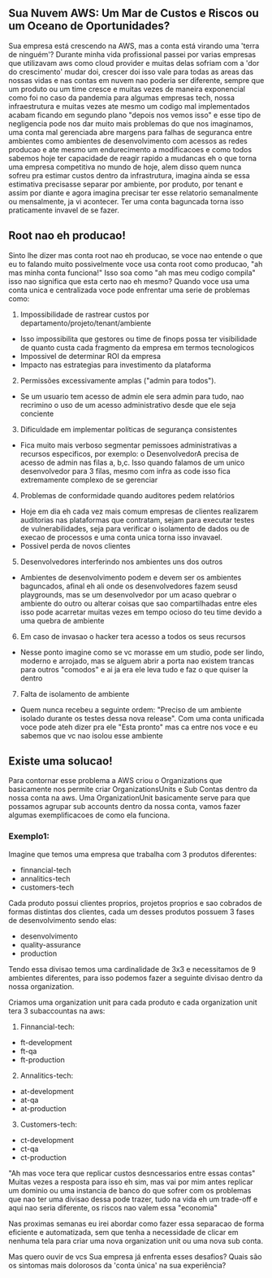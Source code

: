 ## Sua Nuvem AWS: Um Mar de Custos e Riscos ou um Oceano de Oportunidades?

Sua empresa está crescendo na AWS, mas a conta está virando uma 'terra de ninguém'?
Durante minha vida profissional passei por varias empresas que utilizavam aws como cloud provider e muitas delas sofriam com a 'dor do crescimento'
mudar doi, crescer doi isso vale para todas as areas das nossas vidas e nas contas em nuvem nao poderia ser diferente, sempre que um produto ou 
um time cresce e muitas vezes de maneira exponencial como foi no caso da pandemia para algumas empresas tech, nossa infraestrutura e muitas vezes ate mesmo um codigo mal implementados acabam ficando em segundo plano "depois nos vemos isso" e esse tipo de negligencia pode nos dar muito mais problemas do que nos imaginamos, uma conta mal gerenciada abre margens para falhas de seguranca entre ambientes como ambientes de desenvolvimento com acessos as redes producao e ate mesmo um endurecimento a modificacoes e como todos sabemos hoje ter capacidade de reagir rapido a mudancas eh o que torna uma empresa competitiva no mundo de hoje, alem disso quem nunca sofreu pra estimar custos dentro da infrastrutura, imagina ainda se essa estimativa precisasse separar por ambiente, por produto, por tenant e assim por diante e agora imagina precisar ter esse relatorio semanalmente ou mensalmente, ja vi acontecer. Ter uma conta baguncada torna isso praticamente invavel de se fazer.

## Root nao eh producao!

Sinto lhe dizer mas conta root nao eh producao, se voce nao entende o que eu to falando muito possivelmente voce usa conta root como producao, "ah mas minha conta funciona!" Isso soa como "ah mas meu codigo compila" isso nao significa que esta certo nao eh mesmo?
Quando voce usa uma conta unica e centralizada voce pode enfrentar uma serie de problemas como:

1) Impossibilidade de rastrear custos por departamento/projeto/tenant/ambiente
- Isso impossibilita que gestores ou time de finops possa ter visibilidade de quanto custa cada fragmento da empresa em termos tecnologicos
- Impossivel de determinar ROI da empresa 
- Impacto nas estrategias para investimento da plataforma


2) Permissões excessivamente amplas ("admin para todos").
-  Se um usuario tem acesso de admin ele sera admin para tudo, nao recrimino o uso de um acesso administrativo desde que ele seja conciente



3) Dificuldade em implementar políticas de segurança consistentes
- Fica muito mais verboso segmentar pemissoes administrativas a recursos especificos, por exemplo:
o DesenvolvedorA precisa de acesso de admin nas filas a, b,c. Isso quando falamos de um unico desenvolvedor para 3 filas, mesmo com infra as code isso fica extremamente complexo de se gerenciar

4) Problemas de conformidade quando auditores pedem relatórios
- Hoje em dia eh cada vez mais comum empresas de clientes realizarem auditorias nas plataformas que contratam, sejam para executar testes de vulnerabilidades, seja para verificar o isolamento de dados ou de execao de processos e uma conta unica torna isso invavael.
- Possivel perda de novos clientes


5) Desenvolvedores interferindo nos ambientes uns dos outros
- Ambientes de desenvolvimento podem e devem ser os ambientes baguncados, afinal eh ali onde os desenvolvedores fazem seusd playgrounds, mas se um desenvolvedor por um acaso quebrar o ambiente do outro ou alterar coisas que sao compartilhadas entre eles isso pode acarretar muitas vezes em tempo ocioso do teu time devido a uma quebra de ambiente

6) Em caso de invasao o hacker tera acesso a todos os seus recursos
- Nesse ponto imagine como se vc morasse em um studio, pode ser lindo, moderno e arrojado, mas se alguem abrir a porta nao existem trancas para outros "comodos" e ai ja era ele leva tudo e faz o que quiser la dentro


7) Falta de isolamento de ambiente
- Quem nunca recebeu a seguinte ordem: "Preciso de um ambiente isolado durante os testes dessa nova release". Com uma conta unificada voce pode ateh dizer pra ele "Esta pronto" mas ca entre nos voce e eu sabemos que vc nao isolou esse ambiente


## Existe uma solucao!

Para contornar esse problema a AWS criou o Organizations que basicamente nos permite criar OrganizationsUnits e Sub Contas dentro da nossa conta na aws.
Uma OrganizationUnit basicamente serve para que possamos agrupar sub accounts dentro da nossa conta, vamos fazer algumas exemplificacoes de como ela funciona.

### Exemplo1:

Imagine que temos uma empresa que trabalha com 3 produtos diferentes:

- finnancial-tech
- annalitics-tech
- customers-tech

Cada produto possui clientes proprios, projetos proprios e sao cobrados de formas distintas dos clientes, cada um desses produtos possuem 3 fases de desenvolvimento sendo elas:
- desenvolvimento
- quality-assurance
- production

Tendo essa divisao temos uma cardinalidade de 3x3 e necessitamos de 9 ambientes diferentes, para isso podemos fazer a seguinte divisao dentro da nossa organization.

Criamos uma organization unit para cada produto e cada organization unit tera 3 subaccountas na aws:

1) Finnancial-tech:
- ft-development
- ft-qa
- ft-production

2) Annalitics-tech:
- at-development
- at-qa
- at-production

3) Customers-tech:
- ct-development
- ct-qa
- ct-production

"Ah mas voce tera que replicar custos desncessarios entre essas contas" Muitas vezes a resposta para isso eh sim, mas vai por mim antes replicar um dominio ou uma instancia de banco do que sofrer com os problemas que nao ter uma divisao dessa pode trazer, tudo na vida eh um trade-off e aqui nao seria diferente, os riscos nao valem essa "economia"

Nas proximas semanas eu irei abordar como fazer essa separacao de forma eficiente e automatizada, sem que tenha a necessidade de clicar em nenhuma tela para criar uma nova organization unit ou uma nova sub conta.

Mas quero ouvir de vcs Sua empresa já enfrenta esses desafios? Quais são os sintomas mais dolorosos da 'conta única' na sua experiência?